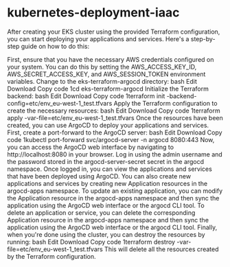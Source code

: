 # kubernetes-deployment-iaac


After creating your EKS cluster using the provided Terraform configuration, you can start deploying your applications and services. Here's a step-by-step guide on how to do this:

First, ensure that you have the necessary AWS credentials configured on your system. You can do this by setting the AWS_ACCESS_KEY_ID, AWS_SECRET_ACCESS_KEY, and AWS_SESSION_TOKEN environment variables.
Change to the eks-terraform-argocd directory:
bash
Edit
Download
Copy code
1cd eks-terraform-argocd
Initialize the Terraform backend:
bash
Edit
Download
Copy code
1terraform init -backend-config=etc/env_eu-west-1_test.tfvars
Apply the Terraform configuration to create the necessary resources:
bash
Edit
Download
Copy code
1terraform apply -var-file=etc/env_eu-west-1_test.tfvars
Once the resources have been created, you can use ArgoCD to deploy your applications and services. First, create a port-forward to the ArgoCD server:
bash
Edit
Download
Copy code
1kubectl port-forward svc/argocd-server -n argocd 8080:443
Now, you can access the ArgoCD web interface by navigating to http://localhost:8080 in your browser.
Log in using the admin username and the password stored in the argocd-server-secret secret in the argocd namespace.
Once logged in, you can view the applications and services that have been deployed using ArgoCD. You can also create new applications and services by creating new Application resources in the argocd-apps namespace.
To update an existing application, you can modify the Application resource in the argocd-apps namespace and then sync the application using the ArgoCD web interface or the argocd CLI tool.
To delete an application or service, you can delete the corresponding Application resource in the argocd-apps namespace and then sync the application using the ArgoCD web interface or the argocd CLI tool.
Finally, when you're done using the cluster, you can destroy the resources by running:
bash
Edit
Download
Copy code
1terraform destroy -var-file=etc/env_eu-west-1_test.tfvars
This will delete all the resources created by the Terraform configuration.